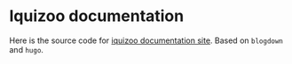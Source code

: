 # Iquizoo documentation

Here is the source code for [iquizoo documentation site](https://iquizoo.github.io/). Based on `blogdown` and `hugo`.
